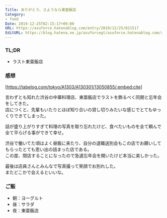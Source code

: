 ```yaml
---
Title: ありがとう、さようなら東亜飯店
Category:
- food
Date: 2019-12-25T02:15:17+09:00
URL: https://asuforce.hatenablog.com/entry/2019/12/25/021517
EditURL: https://blog.hatena.ne.jp/asuforcegt/asuforce.hatenablog.com/atom/entry/26006613488676278
---
```


### TL;DR

- ラスト東亜飯店

###  感想

[https://tabelog.com/tokyo/A1303/A130301/13050855/:embed:cite]

言わずとも知れた渋谷の中華料理店、東亜飯店でラストを飾るべく同期と忘年会をしてきた。  
店につくと、先輩もいたりとほぼ知り合いの貸し切りみたいな感じでとてもゆっくりできてしまった。  

話が盛り上がりすぎて料理の写真を取り忘れたけど、食べたいものを全て頼んで全て平らげる事ができて幸せ。

渋谷で働いてた頃はよく昼飯に来たり、自分の退職送別会もこの店でお願いしてもらったとても思い出の詰まった店である。  
この度、閉店することになったので急遽忘年会を開いたけど本当に楽しかった。

最後は店員さんとみんなで写真撮って笑顔でお別れした。  
またどこかで会えるといいな。

### ご飯

- 朝：ヨーグルト
- 昼：サラダ
- 夜：東亜飯店
